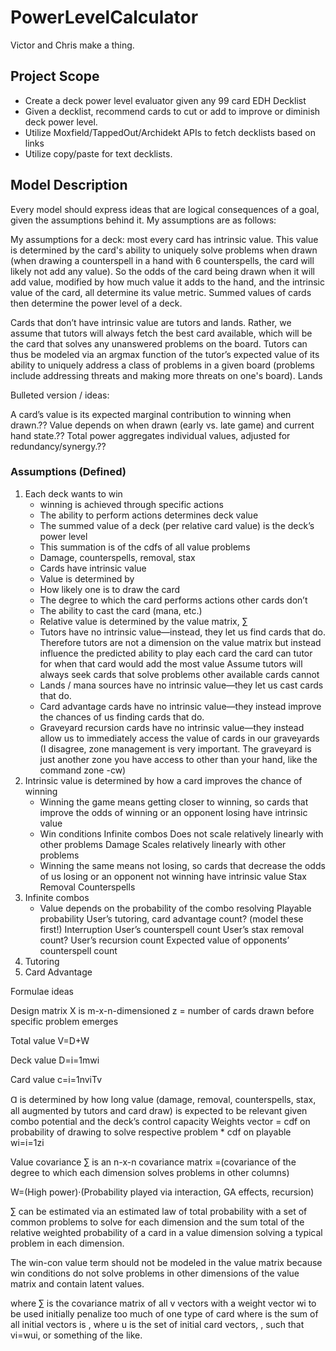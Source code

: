 # PowerLevelCalculator
Victor and Chris make a thing.

## Project Scope
- Create a deck power level evaluator given any 99 card EDH Decklist
- Given a decklist, recommend cards to cut or add to improve or diminish deck power level.
- Utilize Moxfield/TappedOut/Archidekt APIs to fetch decklists based on links
- Utilize copy/paste for text decklists.

## Model Description

Every model should express ideas that are logical consequences of a goal, given the assumptions behind it. My assumptions are as follows:

My assumptions for a deck: most every card has intrinsic value. This value is determined by the card's ability to uniquely solve problems when drawn (when drawing a counterspell in a hand with 6 counterspells, the card will likely not add any value). So the odds of the card being drawn when it will add value, modified by how much value it adds to the hand, and the intrinsic value of the card, all determine its value metric. Summed values of cards then determine the power level of a deck.

Cards that don’t have intrinsic value are tutors and lands. Rather, we assume that tutors will always fetch the best card available, which will be the card that solves any unanswered problems on the board. Tutors can thus be modeled via an argmax function of the tutor’s expected value of its ability to uniquely address a class of problems in a given board (problems include addressing threats and making more threats on one's board). Lands

Bulleted version / ideas:

A card’s value is its expected marginal contribution to winning when drawn.??
Value depends on when drawn (early vs. late game) and current hand state.??
Total power aggregates individual values, adjusted for redundancy/synergy.??


### Assumptions (Defined)
1. Each deck wants to win
    - winning is achieved through specific actions
    - The ability to perform actions determines deck value
    - The summed value of a deck (per relative card value) is the deck’s power level
    - This summation is of the cdfs of all value problems
    - Damage, counterspells, removal, stax
    - Cards have intrinsic value
    - Value is determined by
    - How likely one is to draw the card
    - The degree to which the card performs actions other cards don’t
    - The ability to cast the card (mana, etc.)
    - Relative value is determined by the value matrix, ∑
    - Tutors have no intrinsic value—instead, they let us find cards that do. Therefore tutors are not a dimension on the value matrix but instead influence the predicted ability to play each card the card can tutor for when that card would add the most value
    Assume tutors will always seek cards that solve problems other available cards cannot
    - Lands / mana sources have no intrinsic value—they let us cast cards that do.
    - Card advantage cards have no intrinsic value—they instead improve the chances of us finding cards that do.
    - Graveyard recursion cards have no intrinsic value—they instead allow us to immediately access the value of cards in our graveyards (I disagree, zone management is very important. The graveyard is just another zone you have access to other than your hand, like the command zone -cw)
2. Intrinsic value is determined by how a card improves the chance of winning
    - Winning the game means getting closer to winning, so cards that improve the odds of winning or an opponent losing have intrinsic value
    - Win conditions
    Infinite combos
    Does not scale relatively linearly with other problems
    Damage
    Scales relatively linearly with other problems
    - Winning the same means not losing, so cards that decrease the odds of us losing or an opponent not winning have intrinsic value
    Stax
    Removal
    Counterspells
3. Infinite combos
    - Value depends on the probability of the combo resolving
    Playable probability
    User’s tutoring, card advantage count? (model these first!)
    Interruption
    User’s counterspell count
    User’s stax removal count?
    User’s recursion count
    Expected value of opponents’ counterspell count
4. Tutoring
5. Card Advantage

Formulae ideas

Design matrix X is m-x-n-dimensioned
z = number of cards drawn before  specific problem emerges

Total value
V=D+W

Deck value
D=i=1mwi

Card value
c=i=1nviTv							

Ɑ is determined by how long value (damage, removal, counterspells, stax, all augmented by tutors and card draw) is expected to be relevant given combo potential and the deck’s control capacity
Weights vector = cdf on probability of drawing to solve respective problem * cdf on playable
wi=i=1zi			

Value covariance ∑ is an n-x-n covariance matrix 
=(covariance of the degree to which each dimension solves problems in other columns)

W=(High power)·(Probability played via interaction, GA effects, recursion)

∑ can be estimated via an estimated law of total probability with a set of common problems to solve for each dimension and the sum total of the relative weighted probability of a card in a value dimension solving a typical problem in each dimension.

The win-con value term should not be modeled in the value matrix because win conditions do not solve problems in other dimensions of the value matrix and contain latent values.



where ∑ is the covariance matrix of all v vectors with a weight vector wi to be used initially penalize too much of one type of card where is the sum of all initial vectors is , where u is the set of initial card vectors, , such that vi=wui, or something of the like.








